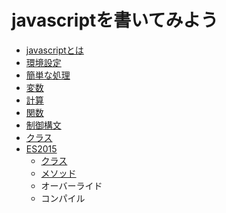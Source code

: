 # javascriptを書いてみよう

* [javascriptとは](javascriptとは.md)
* [環境設定](環境設定.md)
* [簡単な処理](簡単な処理.md)
* [変数](変数.md)
* [計算](計算.md)
* [関数](関数.md)
* [制御構文](制御構文.md)
* [クラス](クラス.md)
* [ES2015](ES2015/index.md)
    * [クラス](ES2015/クラス.md)
    * [メソッド](ES2015/メソッド.md)
    * オーバーライド
    * コンパイル